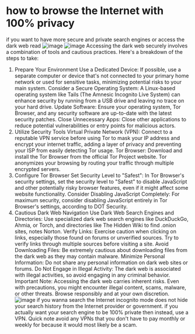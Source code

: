 # how to browse the Internet with 100% privacy
if you want to have more secure and private search engines or access the dark web read ![image](https://github.com/user-attachments/assets/c77ce266-1299-4015-9aa6-8e45907cf47b)
![image](https://github.com/user-attachments/assets/40669249-77b7-403c-bc79-25013cd7a503) 
Accessing the dark web securely involves a combination of tools and cautious practices. Here's a breakdown of the steps to take: 
1. Prepare Your Environment
Use a Dedicated Device: If possible, use a separate computer or device that's not connected to your primary home network or used for sensitive tasks, minimizing potential risks to your main system.
Consider a Secure Operating System: A Linux-based operating system like Tails (The Amnesic Incognito Live System) can enhance security by running from a USB drive and leaving no trace on your hard drive.
Update Software: Ensure your operating system, Tor Browser, and any security software are up-to-date with the latest security patches.
Close Unnecessary Apps: Close other applications to reduce potential vulnerabilities or entry points for malicious actors. 
2. Utilize Security Tools
Virtual Private Network (VPN): Connect to a reputable VPN service before using Tor to mask your IP address and encrypt your internet traffic, adding a layer of privacy and preventing your ISP from easily detecting Tor usage.
Tor Browser: Download and install the Tor Browser from the official Tor Project website. Tor anonymizes your browsing by routing your traffic through multiple encrypted servers. 
3. Configure Tor Browser
Set Security Level to "Safest": In Tor Browser's security settings, set the security level to "Safest" to disable JavaScript and other potentially risky browser features, even if it might affect some website functionality.
Consider Disabling JavaScript Completely: For maximum security, consider disabling JavaScript entirely in Tor Browser's settings, according to DOT Security. 
4. Cautious Dark Web Navigation
Use Dark Web Search Engines and Directories: Use specialized dark web search engines like DuckDuckGo, Ahmia, or Torch, and directories like The Hidden Wiki to find .onion sites, notes Norton.
Verify Links: Exercise caution when clicking on links, especially those found on forums or unverified sources. Try to verify links through multiple sources before visiting a site.
Avoid Downloading Files: Be extremely cautious about downloading files from the dark web as they may contain malware.
Minimize Personal Information: Do not share any personal information on dark web sites or forums.
Do Not Engage in Illegal Activity: The dark web is associated with illegal activities, so avoid engaging in any criminal behavior. 
Important Note: Accessing the dark web carries inherent risks. Even with precautions, you might encounter illegal content, scams, malware, or other threats. Browse responsibly and at your own discretion.
![image](https://github.com/user-attachments/assets/82a42c9d-17bc-4dce-9dbc-d06211d63820)
if you wanna search the Internet incognito mode does not hide your search history from the Internet provider or government. if you actually want your search engine to be 100% private
then instead, use a VPN. Quick note avoid any VPNs that you don't have to pay monthly or weekly for because it would most likely be a scam.

